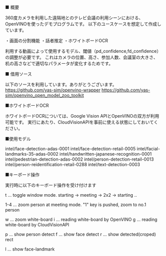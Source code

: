 ■ 概要

360度カメラを利用した遠隔地とのテレビ会議の利用シーンにおける、OpenVINOを使ったデモプログラムです。
以下のユースケースを想定して作成しています。

・画面の分割機能
・話者推定
・ホワイトボードOCR

利用する動画によって使用するモデル、閾値（pd_confidence,fd_confidence）の調整が必要です。
これはカメラの位置、高さ、参加人数、会議室の大きさ、机の高さなどで適切なパラメータが変化するためです。

■ 借用ソース

以下のソースを利用しています。ありがとうございます。
https://github.com/yas-sim/openvino-wrapper
https://github.com/yas-sim/openvino_open_model_zoo_toolkit

■ホワイトボードOCR

ホワイトボードOCRについては、Google Vision APIとOpenVINOの双方が利用可能です。
実行にあたり、CloudVisionAPIを事前に使える状態にしておいてください。

■使用モデル

intel/face-detection-adas-0001
intel/face-detection-retail-0005
intel/facial-landmarks-35-adas-0002
intel/handwritten-japanese-recognition-0001
intel/pedestrian-detection-adas-0002
intel/person-detection-retail-0013
intel/person-reidentification-retail-0288
intel/text-detection-0003

■キーボード操作

実行時に以下のキーボード操作を受け付けます

t   ... toggle window mode.
        starting -> meeting -> 2x2 -> starting ..

1-4 ... zoom person at meeting mode.
        "1" key is pushed, zoom to no.1 person

w   ... zoom white-board
i   ... reading white-board by OpenVINO
g   ... reading white-board by CloudVisionAPI

p   ... show person detect
f   ... show face detect
r   ... show detected(croped) rect

l   ... show face-landmark

